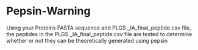 # Pepsin-Warning
Using your Proteins FASTA sequence and PLGS _IA_final_peptide.csv file, the peptides in the PLGS _IA_final_peptide.csv file are tested to determine whether or not they can be theoretically generated using pepsin

